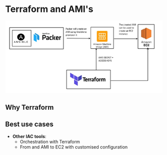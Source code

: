 # Terraform and AMI's

![](images/diagram.jpg)

## Why Terraform

## Best use cases

- **Other IAC tools**:
    - Orchestration with Terraform
    - From and AMI to EC2 with customised configuration